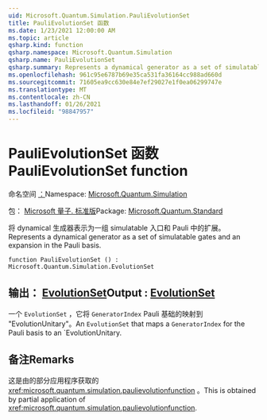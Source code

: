 ```yaml
---
uid: Microsoft.Quantum.Simulation.PauliEvolutionSet
title: PauliEvolutionSet 函数
ms.date: 1/23/2021 12:00:00 AM
ms.topic: article
qsharp.kind: function
qsharp.namespace: Microsoft.Quantum.Simulation
qsharp.name: PauliEvolutionSet
qsharp.summary: Represents a dynamical generator as a set of simulatable gates and an expansion in the Pauli basis.
ms.openlocfilehash: 961c95e6787b69e35ca531fa36164cc988ad660d
ms.sourcegitcommit: 71605ea9cc630e84e7ef29027e1f0ea06299747e
ms.translationtype: MT
ms.contentlocale: zh-CN
ms.lasthandoff: 01/26/2021
ms.locfileid: "98847957"
---
```

# <a name="paulievolutionset-function"></a><span data-ttu-id="cad97-102">PauliEvolutionSet 函数</span><span class="sxs-lookup"><span data-stu-id="cad97-102">PauliEvolutionSet function</span></span>

<span data-ttu-id="cad97-103">命名空间 [：](xref:Microsoft.Quantum.Simulation)</span><span class="sxs-lookup"><span data-stu-id="cad97-103">Namespace: [Microsoft.Quantum.Simulation](xref:Microsoft.Quantum.Simulation)</span></span>

<span data-ttu-id="cad97-104">包： [Microsoft 量子. 标准版](https://nuget.org/packages/Microsoft.Quantum.Standard)</span><span class="sxs-lookup"><span data-stu-id="cad97-104">Package: [Microsoft.Quantum.Standard](https://nuget.org/packages/Microsoft.Quantum.Standard)</span></span>


<span data-ttu-id="cad97-105">将 dynamical 生成器表示为一组 simulatable 入口和 Pauli 中的扩展。</span><span class="sxs-lookup"><span data-stu-id="cad97-105">Represents a dynamical generator as a set of simulatable gates and an expansion in the Pauli basis.</span></span>

```qsharp
function PauliEvolutionSet () : Microsoft.Quantum.Simulation.EvolutionSet
```


## <a name="output--evolutionset"></a><span data-ttu-id="cad97-106">输出： [EvolutionSet](xref:Microsoft.Quantum.Simulation.EvolutionSet)</span><span class="sxs-lookup"><span data-stu-id="cad97-106">Output : [EvolutionSet](xref:Microsoft.Quantum.Simulation.EvolutionSet)</span></span>

<span data-ttu-id="cad97-107">一个 `EvolutionSet` ，它将 `GeneratorIndex` Pauli 基础的映射到 "EvolutionUnitary"。</span><span class="sxs-lookup"><span data-stu-id="cad97-107">An `EvolutionSet` that maps a `GeneratorIndex` for the Pauli basis to an \`EvolutionUnitary.</span></span>

## <a name="remarks"></a><span data-ttu-id="cad97-108">备注</span><span class="sxs-lookup"><span data-stu-id="cad97-108">Remarks</span></span>

<span data-ttu-id="cad97-109">这是由的部分应用程序获取的 <xref:microsoft.quantum.simulation.paulievolutionfunction> 。</span><span class="sxs-lookup"><span data-stu-id="cad97-109">This is obtained by partial application of <xref:microsoft.quantum.simulation.paulievolutionfunction>.</span></span>